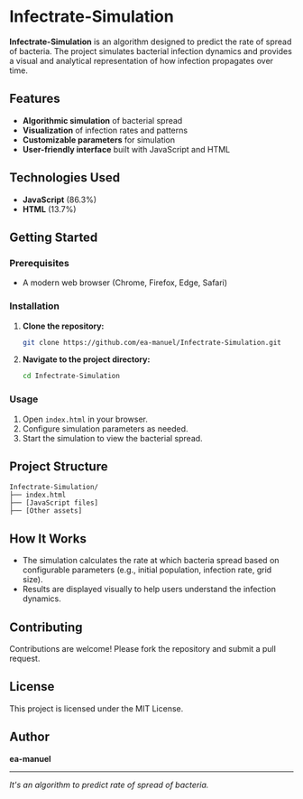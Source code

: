 # Infectrate-Simulation

**Infectrate-Simulation** is an algorithm designed to predict the rate of spread of bacteria. The project simulates bacterial infection dynamics and provides a visual and analytical representation of how infection propagates over time.

## Features

- **Algorithmic simulation** of bacterial spread
- **Visualization** of infection rates and patterns
- **Customizable parameters** for simulation
- **User-friendly interface** built with JavaScript and HTML

## Technologies Used

- **JavaScript** (86.3%)
- **HTML** (13.7%)

## Getting Started

### Prerequisites

- A modern web browser (Chrome, Firefox, Edge, Safari)

### Installation

1. **Clone the repository:**
   ```bash
   git clone https://github.com/ea-manuel/Infectrate-Simulation.git
   ```
2. **Navigate to the project directory:**
   ```bash
   cd Infectrate-Simulation
   ```

### Usage

1. Open `index.html` in your browser.
2. Configure simulation parameters as needed.
3. Start the simulation to view the bacterial spread.

## Project Structure

```text
Infectrate-Simulation/
├── index.html
├── [JavaScript files]
├── [Other assets]
```

## How It Works

- The simulation calculates the rate at which bacteria spread based on configurable parameters (e.g., initial population, infection rate, grid size).
- Results are displayed visually to help users understand the infection dynamics.

## Contributing

Contributions are welcome! Please fork the repository and submit a pull request.

## License

This project is licensed under the MIT License.

## Author

**ea-manuel**

---

*It's an algorithm to predict rate of spread of bacteria.*
